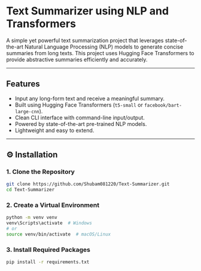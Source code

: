 # Text Summarizer using NLP and Transformers

A simple yet powerful text summarization project that leverages state-of-the-art Natural Language Processing (NLP) models to generate concise summaries from long texts. This project uses Hugging Face Transformers to provide abstractive summaries efficiently and accurately.

---

## Features

-  Input any long-form text and receive a meaningful summary.
-  Built using Hugging Face Transformers (`t5-small` or `facebook/bart-large-cnn`).
-  Clean CLI interface with command-line input/output.
-  Powered by state-of-the-art pre-trained NLP models.
-  Lightweight and easy to extend.

---

## ⚙️ Installation

### 1. Clone the Repository
```bash
git clone https://github.com/Shubam081220/Text-Summarizer.git
cd Text-Summarizer
```

### 2. Create a Virtual Environment 
```bash
python -m venv venv
venv\Scripts\activate  # Windows
# or
source venv/bin/activate  # macOS/Linux
```

### 3. Install Required Packages
```bash
pip install -r requirements.txt




